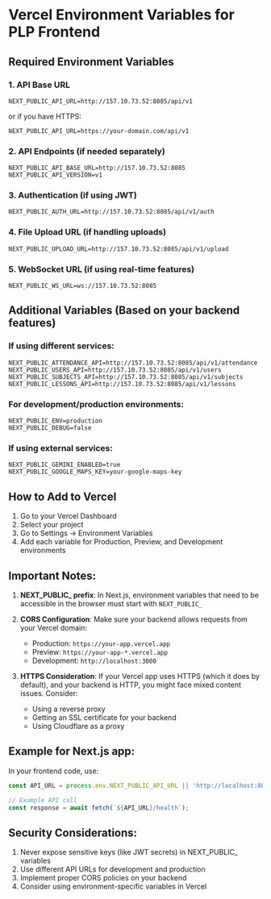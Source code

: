 # Vercel Environment Variables for PLP Frontend

## Required Environment Variables

### 1. API Base URL
```
NEXT_PUBLIC_API_URL=http://157.10.73.52:8085/api/v1
```
or if you have HTTPS:
```
NEXT_PUBLIC_API_URL=https://your-domain.com/api/v1
```

### 2. API Endpoints (if needed separately)
```
NEXT_PUBLIC_API_BASE_URL=http://157.10.73.52:8085
NEXT_PUBLIC_API_VERSION=v1
```

### 3. Authentication (if using JWT)
```
NEXT_PUBLIC_AUTH_URL=http://157.10.73.52:8085/api/v1/auth
```

### 4. File Upload URL (if handling uploads)
```
NEXT_PUBLIC_UPLOAD_URL=http://157.10.73.52:8085/api/v1/upload
```

### 5. WebSocket URL (if using real-time features)
```
NEXT_PUBLIC_WS_URL=ws://157.10.73.52:8085
```

## Additional Variables (Based on your backend features)

### If using different services:
```
NEXT_PUBLIC_ATTENDANCE_API=http://157.10.73.52:8085/api/v1/attendance
NEXT_PUBLIC_USERS_API=http://157.10.73.52:8085/api/v1/users
NEXT_PUBLIC_SUBJECTS_API=http://157.10.73.52:8085/api/v1/subjects
NEXT_PUBLIC_LESSONS_API=http://157.10.73.52:8085/api/v1/lessons
```

### For development/production environments:
```
NEXT_PUBLIC_ENV=production
NEXT_PUBLIC_DEBUG=false
```

### If using external services:
```
NEXT_PUBLIC_GEMINI_ENABLED=true
NEXT_PUBLIC_GOOGLE_MAPS_KEY=your-google-maps-key
```

## How to Add to Vercel

1. Go to your Vercel Dashboard
2. Select your project
3. Go to Settings → Environment Variables
4. Add each variable for Production, Preview, and Development environments

## Important Notes:

1. **NEXT_PUBLIC_ prefix**: In Next.js, environment variables that need to be accessible in the browser must start with `NEXT_PUBLIC_`

2. **CORS Configuration**: Make sure your backend allows requests from your Vercel domain:
   - Production: `https://your-app.vercel.app`
   - Preview: `https://your-app-*.vercel.app`
   - Development: `http://localhost:3000`

3. **HTTPS Consideration**: If your Vercel app uses HTTPS (which it does by default), and your backend is HTTP, you might face mixed content issues. Consider:
   - Using a reverse proxy
   - Getting an SSL certificate for your backend
   - Using Cloudflare as a proxy

## Example for Next.js app:

In your frontend code, use:
```javascript
const API_URL = process.env.NEXT_PUBLIC_API_URL || 'http://localhost:8085/api/v1';

// Example API call
const response = await fetch(`${API_URL}/health`);
```

## Security Considerations:

1. Never expose sensitive keys (like JWT secrets) in NEXT_PUBLIC_ variables
2. Use different API URLs for development and production
3. Implement proper CORS policies on your backend
4. Consider using environment-specific variables in Vercel